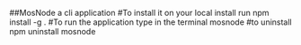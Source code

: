 ##MosNode a cli application 
#To install it on your local install run npm install -g . 
#To run the application type in the terminal mosnode 
#to uninstall npm uninstall mosnode
